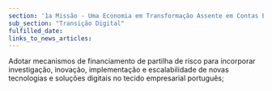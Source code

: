 ```yaml
---
section: '1a Missão - Uma Economia em Transformação Assente em Contas Equilibradas'
sub_section: "Transição Digital"
fulfilled_date:
links_to_news_articles:
---
```


Adotar mecanismos de financiamento de partilha de risco para incorporar investigação, inovação, implementação e escalabilidade de novas tecnologias e soluções digitais no tecido empresarial português;
